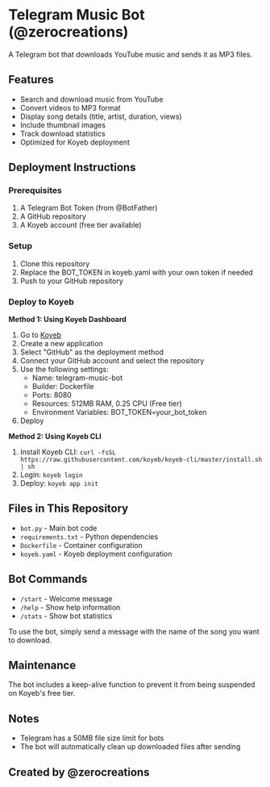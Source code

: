 # Telegram Music Bot (@zerocreations)

A Telegram bot that downloads YouTube music and sends it as MP3 files.

## Features

- Search and download music from YouTube
- Convert videos to MP3 format
- Display song details (title, artist, duration, views)
- Include thumbnail images
- Track download statistics
- Optimized for Koyeb deployment

## Deployment Instructions

### Prerequisites

1. A Telegram Bot Token (from @BotFather)
2. A GitHub repository
3. A Koyeb account (free tier available)

### Setup

1. Clone this repository
2. Replace the BOT_TOKEN in koyeb.yaml with your own token if needed
3. Push to your GitHub repository

### Deploy to Koyeb

**Method 1: Using Koyeb Dashboard**

1. Go to [Koyeb](https://app.koyeb.com/)
2. Create a new application
3. Select "GitHub" as the deployment method
4. Connect your GitHub account and select the repository
5. Use the following settings:
   - Name: telegram-music-bot
   - Builder: Dockerfile
   - Ports: 8080
   - Resources: 512MB RAM, 0.25 CPU (Free tier)
   - Environment Variables: BOT_TOKEN=your_bot_token
6. Deploy

**Method 2: Using Koyeb CLI**

1. Install Koyeb CLI: `curl -fsSL https://raw.githubusercontent.com/koyeb/koyeb-cli/master/install.sh | sh`
2. Login: `koyeb login`
3. Deploy: `koyeb app init`

## Files in This Repository

- `bot.py` - Main bot code
- `requirements.txt` - Python dependencies
- `Dockerfile` - Container configuration
- `koyeb.yaml` - Koyeb deployment configuration

## Bot Commands

- `/start` - Welcome message
- `/help` - Show help information
- `/stats` - Show bot statistics

To use the bot, simply send a message with the name of the song you want to download.

## Maintenance

The bot includes a keep-alive function to prevent it from being suspended on Koyeb's free tier.

## Notes

- Telegram has a 50MB file size limit for bots
- The bot will automatically clean up downloaded files after sending

## Created by @zerocreations
